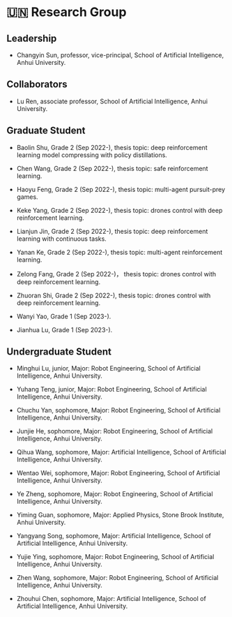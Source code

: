 # 🇺🇳 Research Group

## Leadership

- Changyin Sun, professor, vice-principal, School of Artificial Intelligence, Anhui University.

## Collaborators

- Lu Ren, associate professor, School of Artificial Intelligence, Anhui University.

<!-- - Wenzhe Cai, Ph.D. candidate, School of Automation, Southeast University. Research interests: deep reinforcement learning, indoor vision navigation, embodied AI, etc. [Homepage](https://wzcai99.github.io/) -->

<!-- - Kun Jiang, Ph.D. candidate, School of Automation, Southeast University. Research interests: deep reinforcement learning, multi-agent reinforcement learning.

- Xinyue Liang, Ph.D. candidate, School of Artificial Intelligence, Anhui University. Research interests: spiking neural networks, deep reinforcement learning. -->

## Graduate Student

- Baolin Shu, Grade 2 (Sep 2022-), thesis topic: deep reinforcement learning model compressing with policy distillations.

- Chen Wang, Grade 2 (Sep 2022-), thesis topic: safe reinforcement learning.

- Haoyu Feng, Grade 2 (Sep 2022-), thesis topic: multi-agent pursuit-prey games.

- Keke Yang, Grade 2 (Sep 2022-), thesis topic: drones control with deep reinforcement learning.

- Lianjun Jin, Grade 2 (Sep 2022-), thesis topic: deep reinforcement learning with continuous tasks.

- Yanan Ke, Grade 2 (Sep 2022-), thesis topic: multi-agent reinforcement learning.

- Zelong Fang, Grade 2 (Sep 2022-)， thesis topic: drones control with deep reinforcement learning.

- Zhuoran Shi, Grade 2 (Sep 2022-), thesis topic: drones control with deep reinforcement learning.

- Wanyi Yao, Grade 1 (Sep 2023-).

- Jianhua Lu, Grade 1 (Sep 2023-).

## Undergraduate Student

<!-- From freshman, sophomore, junior, to senior. -->

- Minghui Lu, junior, Major: Robot Engineering, School of Artificial Intelligence, Anhui University.

- Yuhang Teng, junior, Major: Robot Engineering, School of Artificial Intelligence, Anhui University.

- Chuchu Yan, sophomore, Major: Robot Engineering, School of Artificial Intelligence, Anhui University.

- Junjie He, sophomore, Major: Robot Engineering, School of Artificial Intelligence, Anhui University.

- Qihua Wang, sophomore, Major: Artificial Intelligence, School of Artificial Intelligence, Anhui University.

- Wentao Wei, sophomore, Major: Robot Engineering, School of Artificial Intelligence, Anhui University.

- Ye Zheng, sophomore, Major: Robot Engineering, School of Artificial Intelligence, Anhui University.

- Yiming Guan, sophomore, Major: Applied Physics, Stone Brook Institute, Anhui University.

- Yangyang Song, sophomore, Major: Artificial Intelligence, School of Artificial Intelligence, Anhui University.

- Yujie Ying, sophomore, Major: Robot Engineering, School of Artificial Intelligence, Anhui University.

- Zhen Wang, sophomore, Major: Robot Engineering, School of Artificial Intelligence, Anhui University.

- Zhouhui Chen, sophomore, Major: Artificial Intelligence, School of Artificial Intelligence, Anhui University.


